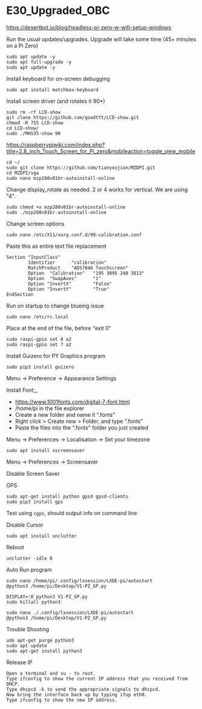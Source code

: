 # E30_Upgraded_OBC
https://desertbot.io/blog/headless-pi-zero-w-wifi-setup-windows

Run the usual updates/upgrades. Upgrade will take some time (45+ minutes on a Pi Zero)
```
sudo apt update -y
sudo apt full-upgrade -y
sudo apt update -y
```
Install keyboard for on-screen debugging
```
sudo apt install matchbox-keyboard
```
Install screen driver (and rotates it 90*)
```
sudo rm -rf LCD-show
git clone https://github.com/goodtft/LCD-show.git
chmod -R 755 LCD-show
cd LCD-show/
sudo ./MHS35-show 90
```
https://raspberrypiwiki.com/index.php?title=2.8_inch_Touch_Screen_for_Pi_zero&mobileaction=toggle_view_mobile
```
cd ~/
sudo git clone https://github.com/tianyoujian/MZDPI.git
cd MZDPI/vga
sudo nano mzp280v01br-autoinstall-online
```
Change display_rotate as needed. 2 or 4 works for vertical.
We are using "4".
```
sudo chmod +x mzp280v01br-autoinstall-online
sudo ./mzp280v01br-autoinstall-online
```
Change screen options
```
sudo nano /etc/X11/xorg.conf.d/99-calibration.conf
```
Paste this as entire text file replacement
```
Section "InputClass"
        Identifier      "calibration"
        MatchProduct    "ADS7846 Touchscreen"
        Option  "Calibration"   "195 3895 240 3813"
        Option  "SwapAxes"      "1"
        Option "InvertX"        "False"
        Option "InvertY"        "True"
EndSection
```
Run on startup to change blueing issue
```
sudo nano /etc/rc.local
```
Place at the end of the file, before "exit 0"
```
sudo raspi-gpio set 8 a2
sudo raspi-gpio set 7 a2
```

Install Guizero for PY Graphics program
```
sudo pip3 install guizero
```

Menu -> Preference -> Appearance Settings

Install Font;_
* https://www.1001fonts.com/digital-7-font.html
* /home/pi in the file explorer
* Create a new folder and name it “.fonts”
* Right click > Create new > Folder, and type “.fonts”
* Paste the files into the “.fonts” folder you just created

Menu -> Preferences -> Localisation -> Set your timezone



```
sudo apt install xscreensaver
```
Menu -> Preferences -> Screensaver

Disable Screen Saver


GPS
```
sudo apt-get install python gpsd gpsd-clients
sudo pip3 install gps
```
Test using ```cgps```, should output info on command line

Disable Cursor
```
sudo apt install unclutter
```
Reboot
```
unclutter -idle 0
```

Auto Run program
```
sudo nano /home/pi/.config/lxsession/LXDE-pi/autostart
@python3 /home/pi/Desktop/V1-PZ_GP.py
```

```
DISPLAY=:0 python3 V1-PZ_GP.py
sudo killall python3

sudo nano ./.config/lxsession/LXDE-pi/autostart
@python3 /home/pi/Desktop/V1-PZ_GP.py
```

Trouble Shooting
```
udo apt-get purge python3
sudo apt update
sudo apt-get install python3
```

Release IP
```
Open a terminal and su - to root.
Type ifconfig to show the current IP address that you received from DHCP.
Type dhcpcd -k to send the appropriate signals to dhcpcd.
Now bring the interface back up by typing ifup eth0.
Type ifconfig to show the new IP address.
```
